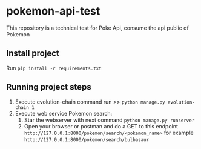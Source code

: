 # pokemon-api-test
This repository is a technical test for Poke Api, consume the api public of Pokemon

## Install project 
Run `pip install -r requirements.txt`

## Running project steps
1. Execute evolution-chain command run >> `python manage.py evolution-chain 1`
2. Execute web service Pokemon search:
    1. Star the webserver with next command `python manage.py runserver`
    2. Open your browser or postman and do a GET to this endpoint `http://127.0.0.1:8000/pokemon/search/<pokemon_name>` for example `http://127.0.0.1:8000/pokemon/search/bulbasaur`






